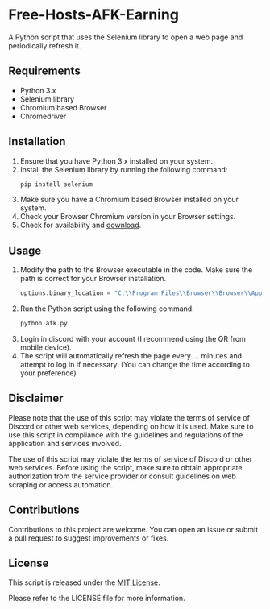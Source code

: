 # Free-Hosts-AFK-Earning
A Python script that uses the Selenium library to open a web page and periodically refresh it.

## Requirements

- Python 3.x
- Selenium library
- Chromium based Browser
- Chromedriver

## Installation

1. Ensure that you have Python 3.x installed on your system.
2. Install the Selenium library by running the following command:
   ```python
   pip install selenium
   ```
3. Make sure you have a Chromium based Browser installed on your system.
4. Check your Browser Chromium version in your Browser settings.
5. Check for availability and [download](https://googlechromelabs.github.io/chrome-for-testing).

## Usage

1. Modify the path to the Browser executable in the code. Make sure the path is correct for your Browser installation.
   ```python
   options.binary_location = "C:\\Program Files\\Browser\\Browser\\Application\\browser.exe"
   ```  
2. Run the Python script using the following command:
   ```python
   python afk.py
   ```
3. Login in discord with your account (I recommend using the QR from mobile device).
4. The script will automatically refresh the page every ... minutes and attempt to log in if necessary. (You can change the time according to your preference)


## Disclaimer

Please note that the use of this script may violate the terms of service of Discord or other web services, depending on how it is used. Make sure to use this script in compliance with the guidelines and regulations of the application and services involved.

The use of this script may violate the terms of service of Discord or other web services. Before using the script, make sure to obtain appropriate authorization from the service provider or consult guidelines on web scraping or access automation.

## Contributions

Contributions to this project are welcome. You can open an issue or submit a pull request to suggest improvements or fixes.

## License

This script is released under the [MIT License](https://opensource.org/licenses/MIT).

Please refer to the LICENSE file for more information.
